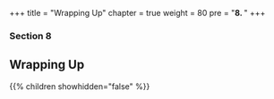 +++
title = "Wrapping Up"
chapter = true
weight = 80
pre = "<b>8. </b>"
+++

### Section 8

## Wrapping Up

{{% children showhidden="false" %}}